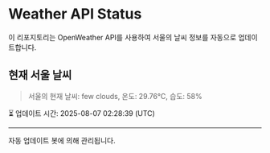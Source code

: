 
# Weather API Status

이 리포지토리는 OpenWeather API를 사용하여 서울의 날씨 정보를 자동으로 업데이트합니다.

## 현재 서울 날씨
> 서울의 현재 날씨: few clouds, 온도: 29.76°C, 습도: 58%

⏳ 업데이트 시간: 2025-08-07 02:28:39 (UTC)

---
자동 업데이트 봇에 의해 관리됩니다.
